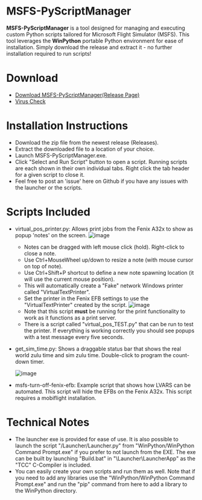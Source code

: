 # MSFS-PyScriptManager

**MSFS-PyScriptManager** is a tool designed for managing and executing custom Python scripts tailored for Microsoft Flight Simulator (MSFS). This tool leverages the **WinPython** portable Python environment for ease of installation.  Simply download the release and extract it - no further installation required to run scripts!

# Download
- [Download MSFS-PyScriptManager(Release Page)](https://github.com/cgtrout/MSFS-PyScriptManager/releases/)
- [Virus Check](https://www.virustotal.com/gui/url/a207a97a29b56bf53f898f411b19833fa6c2bd55b03900fe22f7ff2d29040fe6)
  
# Installation Instructions
- Download the zip file from the newest release (Releases).
- Extract the downloaded file to a location of your choice.
- Launch MSFS-PyScriptManager.exe.
- Click "Select and Run Script" button to open a script. Running scripts are each shown in their own individual tabs.  Right click the tab header for a given script to close it.
- Feel free to post an 'issue' here on Github if you have any issues with the launcher or the scripts.

# Scripts Included
- virtual_pos_printer.py: Allows print jobs from the Fenix A32x to show as popup 'notes' on the screen.
![image](https://github.com/user-attachments/assets/5b0aac05-f1da-417e-a97b-be8261a4f1ba)
  - Notes can be dragged with left mouse click (hold).  Right-click to close a note.
  - Use Ctrl+MouseWheel up/down to resize a note (with mouse cursor on top of note).
  - Use Ctrl+Shift+P shortcut to define a new note spawning location (it will use the current mouse position).
  - This will automatically create a "Fake" network Windows printer called "VirtualTextPrinter".
  - Set the printer in the Fenix EFB settings to use the "VirtualTextPrinter" created by the script.
  ![image](https://github.com/user-attachments/assets/13a472df-3aa1-4977-8001-cc7ec6170d92)
  - Note that this script **must** be running for the print functionality to work as it functions as a print server.
  - There is a script called "virtual_pos_TEST.py" that can be run to test the printer.  If everything is working correctly you should see popups with a test message every five seconds.
- get_sim_time.py: Shows a draggable status bar that shows the real world zulu time and sim zulu time.  Double-click to program the count-down timer.

  ![image](https://github.com/user-attachments/assets/be003852-16e7-493b-907d-fcba4e586893)
- msfs-turn-off-fenix-efb: Example script that shows how LVARS can be automated.  This script will hide the EFBs on the Fenix A32x.  This script requires a mobiflight installation.
  
# Technical Notes
- The launcher exe is provided for ease of use.  It is also possible to launch the script "/Launcher/Launcher.py" from "WinPython/WinPython Command Prompt.exe" if you prefer to not launch from the EXE.  The exe can be built by launching "Build.bat" in "\Launcher\LauncherApp" as the "TCC" C-Compiler is included.
- You can easily create your own scripts and run them as well.  Note that if you need to add any libraries use the "WinPython/WinPython Command Prompt.exe" and run the "pip" command from here to add a library to the WinPython directory.
